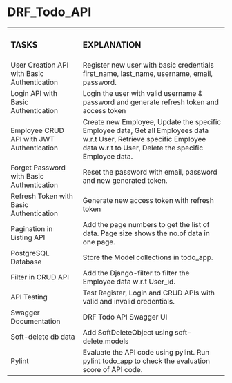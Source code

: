 # DRF_Todo_API
<table>
  <td>
<h3>TASKS</h3>
  </td>
  <td>
<h3>EXPLANATION</h3>
    </td>
  <tr>
    <td>
User Creation API with Basic Authentication
    </td>
    <td>
Register new user with basic credentials first_name, last_name, username, email, password.
</td>
    <tr>
    <td>
Login API with Basic Authentication
      <td>
Login the user with valid username & password and generate refresh token and access token
      </td>
  </tr>
  <tr>
    <td>
Employee CRUD API with JWT Authentication
      </td>
        <td>
Create new Employee, Update the specific Employee data, Get all Employees data w.r.t User, Retrieve specific Employee data w.r.t to User, Delete the specific Employee data. 
    </td>
<tr>
    <td>
Forget Password with Basic Authentication
      </td>
  <td>
Reset the password with email, password and new generated token.
  </td>
  </tr>
 <tr>
    <td>
Refresh Token with Basic Authentication 
      </td>
   <td>
Generate new access token with refresh token
 </td>
  </tr>
      <tr>
    <td>
Pagination in Listing API 
      </td>
   <td>
Add the page numbers to get the list of data. Page size shows the no.of data in one page.
 </td>
  </tr>
      <tr>
    <td>
PostgreSQL Database
      </td>
   <td>
Store the Model collections in todo_app.
 </td>
  </tr>
      <tr>
    <td>
Filter in CRUD API
      </td>
   <td>
Add the Django-filter to filter the Employee data w.r.t User_id.
 </td>
  </tr>
      <tr>
    <td>
API Testing
      </td>
   <td>
Test Register, Login and CRUD APIs with valid and invalid credentials. 
 </td>
  </tr>
      <tr>
    <td>
Swagger Documentation
      </td>
   <td>
DRF Todo API Swagger UI
 </td>
  </tr>
      <tr>
    <td>
Soft-delete db data
      </td>
   <td>
Add SoftDeleteObject using soft-delete.models
 </td>
  </tr>
      <tr>
    <td>
Pylint 
      </td>
   <td>
Evaluate the API code using pylint. Run pylint todo_app to check the evaluation score of API code.
       </td>
  </tr>
</table>



